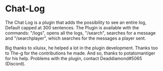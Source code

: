 # Chat-Log
The Chat Log is a plugin that adds the possibility to see an entire log, Default capped at 300 sentences. 
The Plugin is available with the commands: "/logs", opens all the logs, "/search", searches for a message and "/searchplayer", which searches for the messages a player sent.

Big thanks to xiluisx, he helped a lot in the plugin development.
Thanks too to The-g for the contributions he made. 
And so, thanks to potatomantiger for his help. 
Problems with the plugin, contact Deaddiamond#5065 (Discord). 
